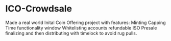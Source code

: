 # ICO-Crowdsale

Made a real world Inital Coin Offering project with features:
Minting
Capping
Time functionality window
Whitelisting accounts
refundable 
ISO Presale
finalizing
and then distributing with timelock to avoid rug pulls. 
